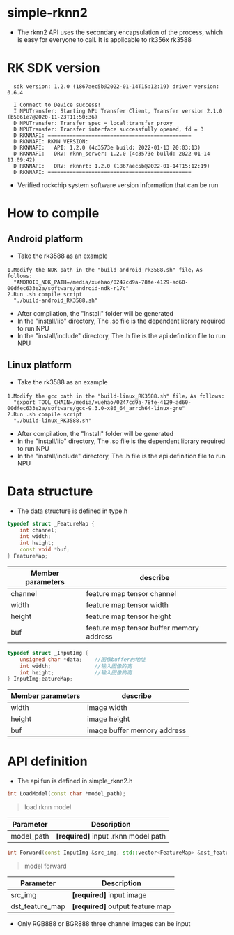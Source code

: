 # simple-rknn2
* The rknn2 API uses the secondary encapsulation of the process, which is easy for everyone to call. It is applicable to rk356x rk3588
# RK SDK version
```
  sdk version: 1.2.0 (1867aec5b@2022-01-14T15:12:19) driver version: 0.6.4

  I Connect to Device success!
  I NPUTransfer: Starting NPU Transfer Client, Transfer version 2.1.0 (b5861e7@2020-11-23T11:50:36)
  D NPUTransfer: Transfer spec = local:transfer_proxy
  D NPUTransfer: Transfer interface successfully opened, fd = 3
  D RKNNAPI: ==============================================
  D RKNNAPI: RKNN VERSION:
  D RKNNAPI:   API: 1.2.0 (4c3573e build: 2022-01-13 20:03:13)
  D RKNNAPI:   DRV: rknn_server: 1.2.0 (4c3573e build: 2022-01-14 11:09:42)
  D RKNNAPI:   DRV: rknnrt: 1.2.0 (1867aec5b@2022-01-14T15:12:19)
  D RKNNAPI: ==============================================
```
* Verified rockchip system software version information that can be run
# How to compile
## Android platform
* Take the rk3588 as an example
```
1.Modify the NDK path in the "build android_rk3588.sh" file，As follows:
  "ANDROID_NDK_PATH=/media/xuehao/0247cd9a-78fe-4129-ad60-00dfec633e2a/software/android-ndk-r17c"
2.Run .sh compile script
  "./build-android_RK3588.sh"
```
* After compilation, the "Install" folder will be generated
* In the "install/lib" directory, The .so file is the dependent library required to run NPU
* In the "install/include" directory, The .h file is the api definition file to run NPU
## Linux platform
* Take the rk3588 as an example
```
1.Modify the gcc path in the "build-linux_RK3588.sh" file，As follows:
  "export TOOL_CHAIN=/media/xuehao/0247cd9a-78fe-4129-ad60-00dfec633e2a/software/gcc-9.3.0-x86_64_arrch64-linux-gnu"
2.Run .sh compile script
  "./build-linux_RK3588.sh"
```
* After compilation, the "Install" folder will be generated
* In the "install/lib" directory, The .so file is the dependent library required to run NPU
* In the "install/include" directory, The .h file is the api definition file to run NPU
# Data structure
* The data structure is defined in type.h
```c++
typedef struct _FeatureMap {
    int channel;
    int width;
    int height;
    const void *buf;
} FeatureMap;

```

| Member parameters  | describe                                       
| -------------------| ------------------------------------------|
| channel            | feature map tensor channel                |
| width              | feature map tensor width                  |
| height             | feature map tensor height                 |
| buf                | feature map tensor buffer memory address  |

```c++
typedef struct _InputImg {
    unsigned char *data;    //图像buffer的地址
    int width;              //输入图像的宽
    int height;             //输入图像的高
} InputImg;eatureMap;

```
| Member parameters  | describe                                       
| -------------------| ------------------------------------------|
| width              | image width                               |
| height             | image height                              |
| buf                | image buffer memory address               |
# API definition
* The api fun is defined in simple_rknn2.h
```C++
int LoadModel(const char *model_path);
```
> load rknn model

| Parameter | Description                          |
| --------- | ------------------------------------ |
| model_path| **[required]** input .rknn model path|

```C++
int Forward(const InputImg &src_img, std::vector<FeatureMap> &dst_feature_map);
```
> model forward

| Parameter      | Description                          |
| ---------------| ------------------------------------ |
| src_img        | **[required]** input image           |
| dst_feature_map| **[required]** output feature map    |

* Only RGB888 or BGR888 three channel images can be input
